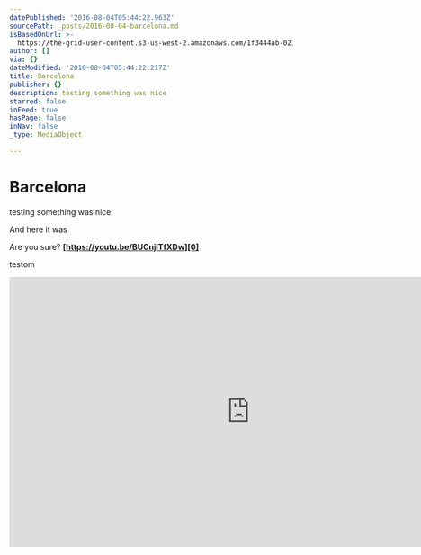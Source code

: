 ```yaml
---
datePublished: '2016-08-04T05:44:22.963Z'
sourcePath: _posts/2016-08-04-barcelona.md
isBasedOnUrl: >-
  https://the-grid-user-content.s3-us-west-2.amazonaws.com/1f3444ab-0219-44a4-b971-02d10b380ed7.jpg
author: []
via: {}
dateModified: '2016-08-04T05:44:22.217Z'
title: Barcelona
publisher: {}
description: testing something was nice
starred: false
inFeed: true
hasPage: false
inNav: false
_type: MediaObject

---
```

# Barcelona

testing something was nice

And here it was

Are you sure? **[https://youtu.be/BUCnjlTfXDw][0]**

testom

<iframe src="https://cdn.embedly.com/widgets/media.html?src=https%3A%2F%2Fwww.youtube.com%2Fembed%2FBUCnjlTfXDw%3Ffeature%3Doembed&amp;url=http%3A%2F%2Fwww.youtube.com%2Fwatch%3Fv%3DBUCnjlTfXDw&amp;image=https%3A%2F%2Fi.ytimg.com%2Fvi%2FBUCnjlTfXDw%2Fhqdefault.jpg&amp;key=b7d04c9b404c499eba89ee7072e1c4f7&amp;type=text%2Fhtml&amp;schema=youtube" width="854" height="480" scrolling="no" frameborder="0" allowfullscreen="" style=""></iframe>



[0]: https://youtu.be/BUCnjlTfXDw